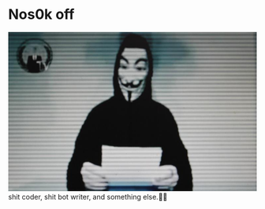 # Nos0k off
<img src="https://github.com/Nos0kCC/Nos0k-off/blob/main/1647114377430429_Da6rAceV.jpg?raw=true">
shit coder, shit bot writer, and something else.🌚🥶
